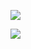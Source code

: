 ![](https://www.nta.go.jp/tmp/62beb5b8-ef09-4adf-8dcb-584b74d19a77/images/996d87226b915b391583ee405c2e6ca96a5b620bba5cd5617adfed89c611a39f.jpg)

![](https://www.nta.go.jp/tmp/62beb5b8-ef09-4adf-8dcb-584b74d19a77/images/1a631fe5fee95d497b990f03e194b0568bb2e60b0f55cd88121a9a38dd53b1c6.jpg)